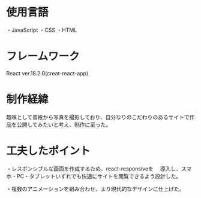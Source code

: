 # 使用言語
・JavaScript
・CSS
・HTML

# フレームワーク
React  ver.18.2.0(creat-react-app)

# 制作経緯
趣味として普段から写真を撮影しており、自分なりのこだわりのあるサイトで作品を公開してみたいと考え、制作に至った。

# 工夫したポイント
・レスポンシブルな画面を作成するため、react-responsiveを
　導入し、スマホ・PC・タブレットいずれでも快適にサイトを閲覧できるよう設計した。

・複数のアニメーションを組み合わせ、より現代的なデザインに仕上げた。

